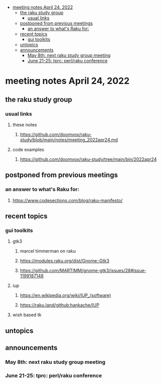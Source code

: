 - [meeting notes April 24, 2022](#org4d837bf)
  - [the raku study group](#orgbf89f26)
    - [usual links](#orgfcb64ed)
  - [postponed from previous meetings](#org22fc8a5)
    - [an answer to what's Raku for:](#org6c4c294)
  - [recent topics](#org94435de)
    - [gui toolkits](#org10c6fbb)
  - [untopics](#org3930e71)
  - [announcements](#orgf1f689b)
    - [May 8th: next raku study group meeting](#org83d25e8)
    - [June 21-25: tprc: perl/raku conference](#orgd4cfeb7)


<a id="org4d837bf"></a>

# meeting notes April 24, 2022


<a id="orgbf89f26"></a>

## the raku study group


<a id="orgfcb64ed"></a>

### usual links

1.  these notes

    1.  <https://github.com/doomvox/raku-study/blob/main/notes/meeting_2022apr24.md>

2.  code examples

    1.  <https://github.com/doomvox/raku-study/tree/main/bin/2022apr24>


<a id="org22fc8a5"></a>

## postponed from previous meetings


<a id="org6c4c294"></a>

### an answer to what's Raku for:

1.  <https://www.codesections.com/blog/raku-manifesto/>


<a id="org94435de"></a>

## recent topics


<a id="org10c6fbb"></a>

### gui toolkits

1.  gtk3

    1.  marcel timmerman on raku
    
    2.  <https://modules.raku.org/dist/Gnome::Gtk3>
    
    3.  <https://github.com/MARTIMM/gnome-gtk3/issues/28#issue-1199187148>

2.  iup

    1.  <https://en.wikipedia.org/wiki/IUP_(software)>
    
    2.  <https://raku.land/github:hankache/IUP>

3.  wish based tk


<a id="org3930e71"></a>

## untopics


<a id="orgf1f689b"></a>

## announcements


<a id="org83d25e8"></a>

### May 8th: next raku study group meeting


<a id="orgd4cfeb7"></a>

### June 21-25: tprc: perl/raku conference
